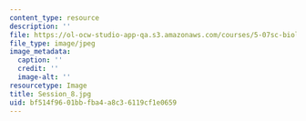 ```yaml
---
content_type: resource
description: ''
file: https://ol-ocw-studio-app-qa.s3.amazonaws.com/courses/5-07sc-biological-chemistry-i-fall-2013/bf514f9601bbfba4a8c36119cf1e0659_Session_8.jpg
file_type: image/jpeg
image_metadata:
  caption: ''
  credit: ''
  image-alt: ''
resourcetype: Image
title: Session_8.jpg
uid: bf514f96-01bb-fba4-a8c3-6119cf1e0659
---
```

